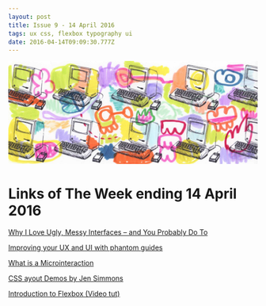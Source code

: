 ```yaml
---
layout: post
title: Issue 9 - 14 April 2016
tags: ux css, flexbox typography ui
date: 2016-04-14T09:09:30.777Z
---
```

![Why I Love Ugly, Messy Interfaces – and You Probably Do To](/assets/uploads/issue-9.png "Why I Love Ugly, Messy Interfaces – and You Probably Do To")

# Links of The Week ending 14 April 2016

<a href="https://m.signalvnoise.com/why-i-love-ugly-messy-interfaces-and-you-probably-do-too-edff4a896a83#.gxl4g1moa">Why I Love Ugly, Messy Interfaces – and You Probably Do To</a>

<a href="http://blog.invisionapp.com/improving-your-ux-phantom-guides/">Improving your UX and UI with phantom guides</a>

<a href="http://microinteractions.com/what-is-a-microinteraction/">What is a Microinteraction</a>

<a href="http://labs.jensimmons.com/">CSS ayout Demos by Jen Simmons</a>

<a href="https://mijingo.com/lessons/guide-to-flexbox/">Introduction to Flexbox (Video tut)</a>